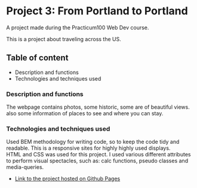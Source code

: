 # Project 3: From Portland to Portland

A project made during the Practicum100 Web Dev course. 

This is a project about traveling across the US.

## Table of content
* Description and functions
* Technologies and techniques used

### Description and functions

The webpage contains photos, some historic, some are of beautiful views. also some information of places to see and where you can stay.

### Technologies and techniques used

Used BEM methodology for writing code, so to keep the code tidy and readable. This is a responsive sites for highly highly used displays.\
HTML and CSS was used for this project. I used various different attributes to perform visual spectacles, such as: calc functions, pseudo classes and media-queries.


* [Link to the project hosted on Github Pages](https://barakb1991.github.io/web_project_3/)

